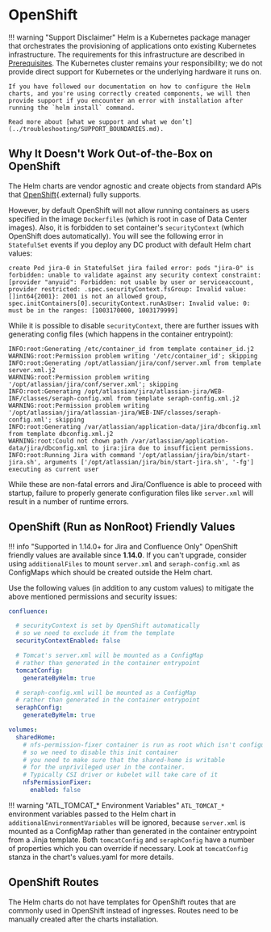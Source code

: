 # OpenShift

!!! warning "Support Disclaimer"
    Helm is a Kubernetes package manager that orchestrates the provisioning of applications onto existing Kubernetes infrastructure. The requirements for this infrastructure are described in [Prerequisites](../userguide/PREREQUISITES.md). The Kubernetes cluster remains your responsibility; we do not provide direct support for Kubernetes or the underlying hardware it runs on.

    If you have followed our documentation on how to configure the Helm charts, and you're using correctly created components, we will then provide support if you encounter an error with installation after running the `helm install` command.

    Read more about [what we support and what we don’t](../troubleshooting/SUPPORT_BOUNDARIES.md).

## Why It Doesn't Work Out-of-the-Box on OpenShift

The Helm charts are vendor agnostic and create objects from standard APIs that [OpenShift](https://www.openshift.com/){.external} fully supports.

However, by default OpenShift will not allow running containers as users specified in the image `Dockerfiles` (which is root in case of Data Center images). Also, it is forbidden to set container's `securityContext` (which OpenShift does automatically). You will see the following error in `StatefulSet` events if you deploy any DC product with default Helm chart values:

```
create Pod jira-0 in StatefulSet jira failed error: pods "jira-0" is forbidden: unable to validate against any security context constraint: [provider "anyuid": Forbidden: not usable by user or serviceaccount, provider restricted: .spec.securityContext.fsGroup: Invalid value: []int64{2001}: 2001 is not an allowed group, spec.initContainers[0].securityContext.runAsUser: Invalid value: 0: must be in the ranges: [1003170000, 1003179999]
```

While it is possible to disable `securityContext`, there are further issues with generating config files (which happens in the container entrypoint):

```
INFO:root:Generating /etc/container_id from template container_id.j2
WARNING:root:Permission problem writing '/etc/container_id'; skipping
INFO:root:Generating /opt/atlassian/jira/conf/server.xml from template server.xml.j2
WARNING:root:Permission problem writing '/opt/atlassian/jira/conf/server.xml'; skipping
INFO:root:Generating /opt/atlassian/jira/atlassian-jira/WEB-INF/classes/seraph-config.xml from template seraph-config.xml.j2
WARNING:root:Permission problem writing '/opt/atlassian/jira/atlassian-jira/WEB-INF/classes/seraph-config.xml'; skipping
INFO:root:Generating /var/atlassian/application-data/jira/dbconfig.xml from template dbconfig.xml.j2
WARNING:root:Could not chown path /var/atlassian/application-data/jira/dbconfig.xml to jira:jira due to insufficient permissions.
INFO:root:Running Jira with command '/opt/atlassian/jira/bin/start-jira.sh', arguments ['/opt/atlassian/jira/bin/start-jira.sh', '-fg']
executing as current user
```

While these are non-fatal errors and Jira/Confluence is able to proceed with startup, failure to properly generate configuration files like `server.xml` will result in a number of runtime errors.

## OpenShift (Run as NonRoot) Friendly Values

!!! info "Supported in 1.14.0+ for Jira and Confluence Only"
    OpenShift friendly values are available since **1.14.0**. If you can't upgrade, consider using `additionalFiles` to mount `server.xml`
    and `seraph-config.xml` as ConfigMaps which should be created outside the Helm chart.

Use the following values (in addition to any custom values) to mitigate the above mentioned permissions and security issues:

```yaml
confluence:

  # securityContext is set by OpenShift automatically
  # so we need to exclude it from the template
  securityContextEnabled: false

  # Tomcat's server.xml will be mounted as a ConfigMap
  # rather than generated in the container entrypoint
  tomcatConfig:
    generateByHelm: true

  # seraph-config.xml will be mounted as a ConfigMap
  # rather than generated in the container entrypoint
  seraphConfig:
    generateByHelm: true

volumes:
  sharedHome:
    # nfs-permission-fixer container is run as root which isn't configurable
    # so we need to disable this init container
    # you need to make sure that the shared-home is writable
    # for the unprivileged user in the container.
    # Typically CSI driver or kubelet will take care of it
    nfsPermissionFixer:
      enabled: false
```

!!! warning "ATL_TOMCAT_* Environment Variables"
    `ATL_TOMCAT_*` environment variables passed to the Helm chart in `additionalEnvironmentVariables` will be ignored, because `server.xml` is mounted as a ConfigMap rather than generated in the container entrypoint from a Jinja template. Both `tomcatConfig` and `seraphConfig` have a number of properties which you can override if necessary. Look at `tomcatConfig` stanza in the chart's values.yaml for more details.

## OpenShift Routes

The Helm charts do not have templates for OpenShift routes that are commonly used in OpenShift instead of ingresses.
Routes need to be manually created after the charts installation.
